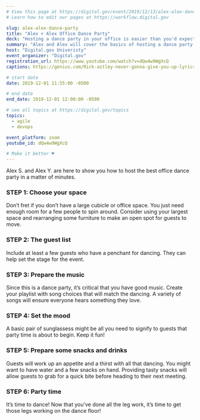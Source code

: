 ```yaml
---
# View this page at https://digital.gov/event/2019/12/13/alex-alex-dance-party
# Learn how to edit our pages at https://workflow.digital.gov

slug: alex-alex-dance-party
title: "Alex + Alex Office Dance Party"
deck: "Hosting a dance party in your office is easier than you'd expect"
summary: "Alex and Alex will cover the basics of hosting a dance party in your office."
host: "Digital.gov Univeristy"
event_organizer: "Digital.gov"
registration_url: https://www.youtube.com/watch?v=dQw4w9WgXcQ
captions: https://genius.com/Rick-astley-never-gonna-give-you-up-lyrics

# start date
date: 2019-12-01 11:55:00 -0500

# end date
end_date: 2019-12-01 12:00:00 -0500

# see all topics at https://digital.gov/topics
topics:
  - agile
  - devops

event_platform: zoom
youtube_id: dQw4w9WgXcQ

# Make it better ♥
---
```


Alex S. and Alex Y. are here to show you how to host the best office dance party in a matter of minutes.

### STEP 1: Choose your space
Don’t fret if you don’t have a large cubicle or office space. You just need enough room for a few people to spin around. Consider using your largest space and rearranging some furniture to make an open spot for guests to move.

### STEP 2: The guest list
Include at least a few guests who have a penchant for dancing. They can help set the stage for the event.

### STEP 3: Prepare the music
Since this is a dance party, it’s critical that you have good music. Create your playlist with song choices that will match the dancing. A variety of songs will ensure everyone hears something they love.

### STEP 4: Set the mood
A basic pair of sunglassess might be all you need to signify to guests that party time is about to begin. Keep it fun!

### STEP 5: Prepare some snacks and drinks
Guests will work up an appetite and a thirst with all that dancing. You might want to have water and a few snacks on hand. Providing tasty snacks will allow guests to grab for a quick bite before heading to their next meeting.

### STEP 6: Party time
It’s time to dance! Now that you’ve done all the leg work, it’s time to get those legs working on the dance floor!
